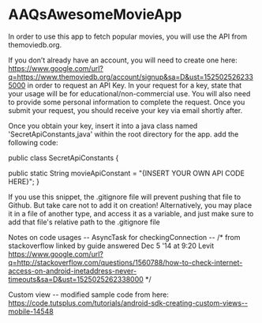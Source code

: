 # AAQsAwesomeMovieApp

In order to use this app to fetch popular movies, you will use the API from themoviedb.org.

If you don’t already have an account, you will need to create one here: https://www.google.com/url?q=https://www.themoviedb.org/account/signup&sa=D&ust=1525025262335000 in order to request an API Key. In your request for a key, state that your usage will be for educational/non-commercial use. You will also need to provide some personal information to complete the request. Once you submit your request, you should receive your key via email shortly after.

Once you obtain your key, insert it into a java class named 'SecretApiConstants,java' within the root directory for the app.
add the following code:

public class SecretApiConstants {

public static String movieApiConstant = "{INSERT YOUR OWN API CODE HERE}";
}

If you use this snippet, the .gitignore file will prevent pushing that file to Github. But take care not to add it on creation! Alternatively, you may place it in a file of another type, and access it as a variable, and just make sure to add that file's relative path to the .gitignore file

Notes on code usages
-- AsyncTask for checkingConnection -- /* from stackoverflow linked by guide answered Dec 5 '14 at 9:20 Levit https://www.google.com/url?q=http://stackoverflow.com/questions/1560788/how-to-check-internet-access-on-android-inetaddress-never-timeouts&sa=D&ust=1525025262338000 */

Custom view
-- modified sample code from here: https://code.tutsplus.com/tutorials/android-sdk-creating-custom-views--mobile-14548
